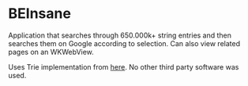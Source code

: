 # BEInsane
Application that searches through 650.000k+ string entries and then searches them on Google according to selection.
Can also view related pages on an WKWebView. 

Uses Trie implementation from [here](https://github.com/nathanday/ndtrie).
No other third party software was used.
